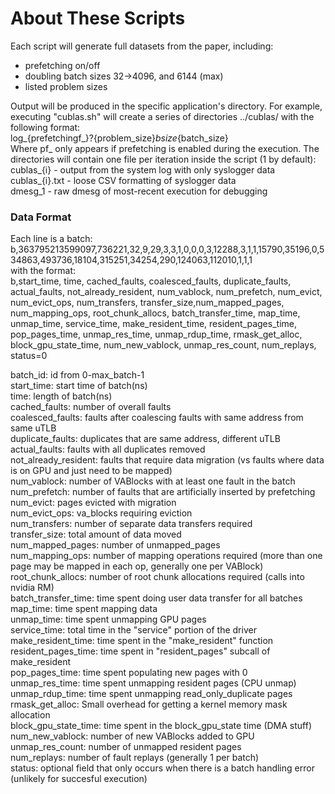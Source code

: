 # About These Scripts
Each script will generate full datasets from the paper, including:
- prefetching on/off
- doubling batch sizes 32->4096, and 6144 (max) 
- listed problem sizes

Output will be produced in the specific application's directory. For example, executing "cublas.sh" will create
a series of directories ../cublas/ with the following format:\
log_{prefetchingf_}?{problem_size}_bsize_{batch_size}\
Where pf_ only appears if prefetching is enabled during the execution. The directories will contain one file per iteration inside the script (1 by default):\
cublas_{i} - output from the system log with only syslogger data\
cublas_{i}.txt - loose CSV formatting of syslogger data\
dmesg_1 - raw dmesg of most-recent execution for debugging

### Data Format
Each line is a batch:\
b,363795213599097,736221,32,9,29,3,3,1,0,0,0,3,12288,3,1,1,15790,35196,0,534863,493736,18104,315251,34254,290,124063,112010,1,1,1\
with the format:\
b,start_time, time, cached_faults, coalesced_faults, duplicate_faults, actual_faults, not_already_resident, num_vablock, num_prefetch, num_evict, num_evict_ops, num_transfers, transfer_size,num_mapped_pages, num_mapping_ops, root_chunk_allocs, batch_transfer_time, map_time, unmap_time, service_time, make_resident_time, resident_pages_time, pop_pages_time, unmap_res_time, unmap_rdup_time, rmask_get_alloc, block_gpu_state_time, num_new_vablock, unmap_res_count, num_replays, status=0


batch_id: id from 0-max_batch-1\
start_time: start time of batch(ns)\
time: length of batch(ns)\
cached_faults: number of overall faults\
coalesced_faults: faults after coalescing faults with same address from same uTLB \
duplicate_faults: duplicates that are same address, different uTLB\
actual_faults: faults with all duplicates removed\
not_already_resident: faults  that require data migration (vs faults where data is on GPU and just need to be mapped)\
num_vablock: number of VABlocks with at least one fault in the batch\
num_prefetch: number of faults that are artificially inserted by prefetching\
num_evict: pages evicted with migration\
num_evict_ops: va_blocks requiring eviction\
num_transfers: number of separate data transfers required\
transfer_size: total amount of data moved\
num_mapped_pages: number of unmapped_pages\
num_mapping_ops: number of mapping operations required (more than one page may be mapped in each op, generally one per VABlock)\
root_chunk_allocs: number of root chunk allocations required (calls into nvidia RM) \
batch_transfer_time: time spent doing user data transfer for all batches \
map_time: time spent mapping data\
unmap_time: time spent unmapping GPU pages \
service_time: total time in the "service" portion of the driver \
make_resident_time: time spent in the "make_resident" function\
resident_pages_time: time spent in "resident_pages" subcall of make_resident\
pop_pages_time: time spent populating new pages with 0 \
unmap_res_time: time spent unmapping resident pages (CPU unmap)\
unmap_rdup_time: time spent unmapping read_only_duplicate pages\
rmask_get_alloc: Small overhead for getting a kernel memory mask allocation\
block_gpu_state_time: time spent in the block_gpu_state time (DMA stuff)\
num_new_vablock: number of new VABlocks added to GPU\
unmap_res_count: number of unmapped resident pages\
num_replays: number of fault replays (generally 1 per batch)\
status: optional field that only occurs when there is a batch handling error (unlikely for succesful execution)
